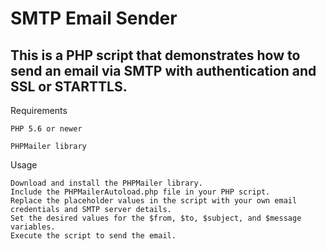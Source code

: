 # SMTP Email Sender

## This is a PHP script that demonstrates how to send an email via SMTP with authentication and SSL or STARTTLS.
Requirements

    PHP 5.6 or newer
    
    PHPMailer library

Usage

    Download and install the PHPMailer library.
    Include the PHPMailerAutoload.php file in your PHP script.
    Replace the placeholder values in the script with your own email credentials and SMTP server details.
    Set the desired values for the $from, $to, $subject, and $message variables.
    Execute the script to send the email.
